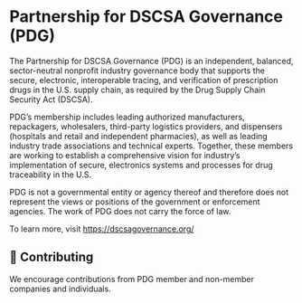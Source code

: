 # Partnership for DSCSA Governance (PDG)

The Partnership for DSCSA Governance (PDG) is an independent, balanced, sector-neutral nonprofit industry governance body that supports the secure, electronic, interoperable tracing, and verification of prescription drugs in the U.S. supply chain, as required by the Drug Supply Chain Security Act (DSCSA).

PDG’s membership includes leading authorized manufacturers, repackagers, wholesalers, third-party logistics providers, and dispensers (hospitals and retail and independent pharmacies), as well as leading industry trade associations and technical experts. Together, these members are working to establish a comprehensive vision for industry’s implementation of secure, electronics systems and processes for drug traceability in the U.S.

PDG is not a governmental entity or agency thereof and therefore does not represent the views or positions of the government or enforcement agencies. The work of PDG does not carry the force of law.​

To learn more, visit https://dscsagovernance.org/

## 🤝 Contributing

We encourage contributions from PDG member and non-member companies and individuals.
